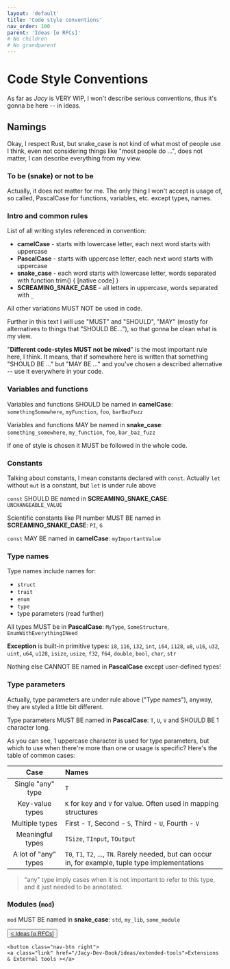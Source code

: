 ```yaml
---
layout: 'default'
title: 'Code style conventions'
nav_order: 100
parent: 'Ideas [α RFCs]'
# No children
# No grandparent
---
```


# Code Style Conventions

As far as *Jacy* is VERY WIP, I won't describe serious conventions, thus it's gonna be here -- in ideas.

## Namings

Okay, I respect Rust, but snake_case is not kind of what most of people use I think, even not considering things like
"most people do ...", does not matter, I can describe everything from my view.

### To be (snake) or not to be

Actually, it does not matter for me. The only thing I won't accept is usage of, so called, PascalCase for functions,
variables, etc. except types, names.

### Intro and common rules

List of all writing styles referenced in convention:

- __camelCase__ - starts with lowercase letter, each next word starts with uppercase
- __PascalCase__ - starts with uppercase letter, each next word starts with uppercase
- __snake_case__ - each word starts with lowercase letter, words separated with function trim() { [native code] }
- __SCREAMING_SNAKE_CASE__ - all letters in uppercase, words separated with `_`

All other variations MUST NOT be used in code.

Further in this text I will use "MUST" and "SHOULD", "MAY" (mostly for alternatives to things that "SHOULD BE..."), so
that gonna be clean what is my view.

"__Different code-styles MUST not be mixed__" is the most important rule here, I think. It means, that if somewhere here
is written that something "SHOULD BE ..." but "MAY BE ..." and you've chosen a described alternative -- use it
everywhere in your code.

### Variables and functions

Variables and functions SHOULD be named in __camelCase__: `somethingSomewhere`, `myFunction`, `foo`, `barBazFuzz`

Variables and functions MAY be named in __snake_case__: `something_somewhere`, `my_function`, `foo`, `bar_baz_fuzz`

If one of style is chosen it MUST be followed in the whole code.

### Constants

Talking about constants, I mean constants declared with `const`. Actually `let` without `mut` is a constant, but `let`
is under rule above

`const` SHOULD BE named in __SCREAMING_SNAKE_CASE__: `UNCHANGEABLE_VALUE`

Scientific constants like PI number MUST BE named in __SCREAMING_SNAKE_CASE__: `PI`, `G`

`const` MAY BE named in __camelCase__: `myImportantValue`

### Type names

Type names include names for:

- `struct`
- `trait`
- `enum`
- `type`
- type parameters (read further)

All types MUST be in __PascalCase__: `MyType`, `SomeStructure`, `EnumWithEverythingINeed`

__Exception__ is built-in primitive types: `i8`, `i16`, `i32`, `int`, `i64`, `i128`, `u8`, `u16`, `u32`, `uint`, `u64`,
`u128`, `isize`, `usize`, `f32`, `f64`, `double`, `bool`, `char`, `str`

Nothing else CANNOT BE named in __PascalCase__ except user-defined types!

### Type parameters

Actually, type parameters are under rule above ("Type names"), anyway, they are styled a little bit different.

Type parameters MUST BE named in __PascalCase__: `T`, `U`, `V` and SHOULD BE 1 character long.

As you can see, 1 uppercase character is used for type parameters, but which to use when there're more than one or usage
is specific? Here's the table of common cases:

|   Case   |   Names   |
| :------: | :-------- |
| Single "any" type | `T` |
| Key-value types | `K` for key and `V` for value. Often used in mapping structures |
| Multiple types | First - `T`, Second - `S`, Third - `U`, Fourth - `V` |
| Meaningful types | `TSize`, `TInput`, `TOutput` |
| A lot of "any" types | `T0`, `T1`, `T2`, ..., `TN`. Rarely needed, but can occur in, for example, tuple type implementations |

> "any" type imply cases when it is not important to refer to this type, and it just needed to be annotated.

### Modules (`mod`)

`mod` MUST BE named in __snake_case__: `std`, `my_lib`, `some_module`
<div class="nav-btn-block">
    <button class="nav-btn left">
    <a class="link" href="/Jacy-Dev-Book/ideas/index.html">< Ideas [α RFCs]</a>
</button>

    <button class="nav-btn right">
    <a class="link" href="/Jacy-Dev-Book/ideas/extended-tools">Extensions & External tools ></a>
</button>

</div>
